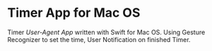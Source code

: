 # Timer App for Mac OS

Timer _User-Agent App_ written with Swift for Mac OS.
Using Gesture Recognizer to set the time, User Notification on finished Timer.
